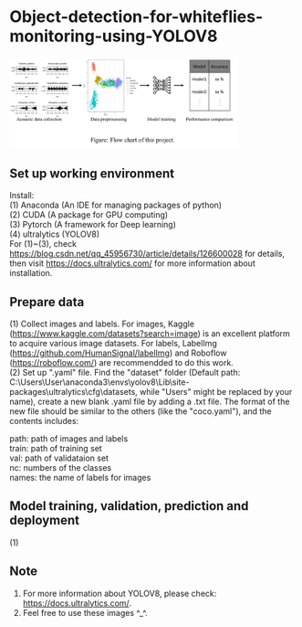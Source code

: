 # Object-detection-for-whiteflies-monitoring-using-YOLOV8
### <img src="https://github.com/TK-CamBaz/Acoustic-classification/blob/main/flowchart.png" width="400">

## Set up working environment
Install:  
(1) Anaconda (An IDE for managing packages of python)  
(2) CUDA (A package for GPU computing)  
(3) Pytorch (A framework for Deep learning)  
(4) ultralytics (YOLOV8)  
For (1)~(3), check https://blog.csdn.net/qq_45956730/article/details/126600028 for details, then visit https://docs.ultralytics.com/ for more information about installation.
## Prepare data
(1) Collect images and labels. For images, Kaggle (https://www.kaggle.com/datasets?search=image) is an excellent platform to acquire various image datasets. For labels, LabelImg (https://github.com/HumanSignal/labelImg) and Roboflow (https://roboflow.com/) are recommendded to do this work.  
(2) Set up ".yaml" file. Find the "dataset" folder (Default path: C:\Users\User\anaconda3\envs\yolov8\Lib\site-packages\ultralytics\cfg\datasets, while "Users" might be replaced by your name), create a new blank .yaml file by adding a .txt file. The format of the new file should be similar to the others (like the "coco.yaml"), and the contents includes:  

path: path of images and labels  
train: path of training set  
val: path of validataion set  
nc: numbers of the classes  
names: the name of labels for images  

## Model training, validation, prediction and deployment
(1) 

## Note
1. For more information about YOLOV8, please check: https://docs.ultralytics.com/.
2. Feel free to use these images ^_^.
